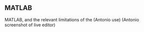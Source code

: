 ## MATLAB
MATLAB, and the relevant limitations of the 
(Antonio use)
(Antonio screenshot of live editor)
